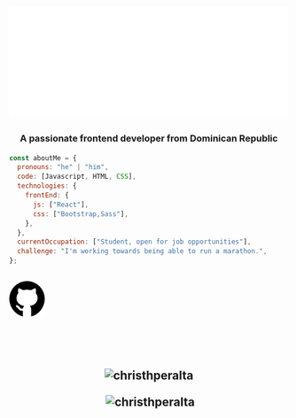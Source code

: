 ![](./Christh.svg)

<h3 align="center">A passionate frontend developer from Dominican Republic</h3>

```javascript
const aboutMe = {
  pronouns: "he" | "him",
  code: [Javascript, HTML, CSS],
  technologies: {
    frontEnd: {
      js: ["React"],
      css: ["Bootstrap,Sass"],
    },
  },
  currentOccupation: ["Student, open for job opportunities"],
  challenge: "I'm working towards being able to run a marathon.",
};
```

<h2> <img align="center" src="./github.png" alt="christhperalta" / Some stats </h2>

</br></br>

<div align="center">
   <p><img align="center" src="https://github-readme-stats.vercel.app/api/top-langs?username=christhperalta&show_icons=true&locale=en&layout=compact&theme=dracula" alt="christhperalta" /></p>
   
<p>&nbsp;<img align="center" src="https://github-readme-stats.vercel.app/api?username=christhperalta&show_icons=true&&theme=dracula&locale=en" alt="christhperalta" /></p>
 </div>
